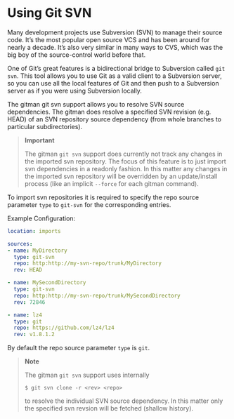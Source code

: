 # Using Git SVN

Many development projects use Subversion (SVN) to manage their source code. It’s the most popular open source VCS and has been around for nearly a decade. It’s also very similar in many ways to CVS, which was the big boy of the source-control world before that.

One of Git’s great features is a bidirectional bridge to Subversion called `git svn`. This tool allows you to use Git as a valid client to a Subversion server, so you can use all the local features of Git and then push to a Subversion server as if you were using Subversion locally.

The gitman git svn support allows you to resolve SVN source dependencies. The gitman does resolve a specified SVN revision (e.g. HEAD) of an SVN repository source dependency (from whole branches to particular subdirectories). 

> **Important**
>
> The gitman `git svn` support does currently not track any changes in the imported svn repository.
> The focus of this feature is to just import svn dependencies
> in a readonly fashion.
> In this matter any changes in the imported svn repository
> will be overridden by an update/install process (like an implicit `--force` for each gitman command).

To import svn repositories it is required to specify the repo source parameter `type` to `git-svn` for the corresponding entries.

Example Configuration:

```yaml
location: imports

sources:
- name: MyDirectory
  type: git-svn
  repo: http:http://my-svn-repo/trunk/MyDirectory
  rev: HEAD

- name: MySecondDirectory
  type: git-svn
  repo: http:http://my-svn-repo/trunk/MySecondDirectory
  rev: 72846

- name: lz4
  type: git
  repo: https://github.com/lz4/lz4
  rev: v1.8.1.2

```

By default the repo source parameter `type` is `git`.

> **Note** 
>
> The gitman `git svn` support uses internally 
> ```shell
> $ git svn clone -r <rev> <repo>
> ```
> to resolve the individual SVN source dependency. In this matter only the specified svn revsion will be fetched (shallow history).


